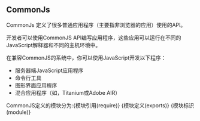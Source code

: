 ## CommonJs

CommonJs 定义了很多普通应用程序（主要指非浏览器的应用）使用的API。

开发者可以使用CommonJS API编写应用程序，这些应用可以运行在不同的JavaScript解释器和不同的主机环境中。

在兼容CommonJS的系统中，你可以使用JavaScript开发以下程序：

- 服务器端JavaScript应用程序
- 命令行工具
- 图形界面应用程序
- 混合应用程序（如，Titanium或Adobe AIR）

CommonJS定义的模块分为:{模块引用(require)} {模块定义(exports)} {模块标识(module)}